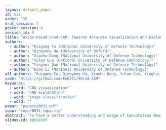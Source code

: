 ```yaml
---
layout: default_paper
id: 631
order: 150
oral_session: 7
poster_session: 4
session_id: 9
title: "Axiom-based Grad-CAM: Towards Accurate Visualization and Explanation of CNNs"
authors:
  - author: "Ruigang Fu (National University of Defense Technology)"
  - author: "Qingyong Hu (University of Oxford)"
  - author: "Xiaohu Dong (National University of Defense Technology)"
  - author: "Yulan Guo (National University of Defense Technology)"
  - author: "Yinghui Gao (National University of Defense Technology)"
  - author: "Biao Li (National University of Defense Technology)"
all_authors: "Ruigang Fu, Qingyong Hu, Xiaohu Dong, Yulan Guo, Yinghui Gao and Biao Li"
code: "https://github.com/Fu0511/XGrad-CAM"
keywords:
  - word: "CNN visualization"
  - word: "CNN explanation"
  - word: "image classification"
  - word: ""
paper: "papers/0631.pdf"
supp: "supp/0631_supp.zip"
abstract: "To have a better understanding and usage of Convolution Neural Networks (CNNs), the visualization and interpretation of CNNs has attracted increasing attention in recent years. In particular, several Class Activation Mapping (CAM) methods have been proposed to discover the connection between CNN's decision and image regions. However, in spite of the reasonable visualization, most of these methods lack clear and sufficient theoretical support. In this paper, we introduce two axioms -- Sensitivity and Conservation -- to the visualization paradigm of the CAM methods. Meanwhile, a dedicated Axiom-based Grad-CAM (XGrad-CAM) is proposed to satisfy these axioms as much as possible. Experiments demonstrate that XGrad-CAM is an enhanced version of Grad-CAM in terms of sensitivity and conservation. It is able to achieve better visualization performance than Grad-CAM, while also be class-discriminative and easy-to-implement compared with Grad-CAM++ and Ablation-CAM. Code is available at https://github.com/Fu0511/XGrad-CAM."
slides-id: 38934008
---
```

